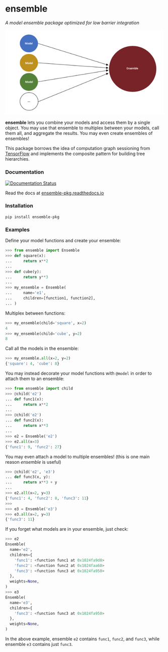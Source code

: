 # ensemble

*A model ensemble package optimized for low barrier integration*

![Model Ensemble](img.png)

**ensemble** lets you combine your models and access them by a single object. You may use that ensemble to multiplex between your models, call them all, and aggregate the results. You may even create ensembles of ensembles!

This package borrows the idea of computation graph sessioning from [TensorFlow](https://github.com/tensorflow/tensorflow) and implements the composite pattern for building tree hierarchies.

### Documentation

[![Documentation Status](https://readthedocs.org/projects/ensemble-pkg/badge/?version=latest)](https://ensemble-pkg.readthedocs.io/en/latest/?badge=latest)

Read the docs at [ensemble-pkg.readthedocs.io](https://ensemble-pkg.readthedocs.io)

### Installation

```
pip install ensemble-pkg
```

### Examples

Define your model functions and create your ensemble:

```python
>>> from ensemble import Ensemble
>>> def square(x):
...     return x**2
...
>>> def cube(y):
...     return y**3
...
>>> my_ensemble = Ensemble(
...     name='e1',
...     children=[function1, function2],
... )
```

Multiplex between functions:

```python
>>> my_ensemble(child='square', x=2)
4
>>> my_ensemble(child='cube', y=2)
8
```

Call all the models in the ensemble:

```python
>>> my_ensemble.all(x=2, y=2)
{'square': 4, 'cube': 8}
```

You may instead decorate your model functions with `@model` in order to attach them to an ensemble:

```python
>>> from ensemble import child
>>> @child('e2')
... def func1(x):
...     return x**2
...
>>> @child('e2')
... def func2(x):
...     return x**3
...
>>> e2 = Ensemble('e2')
>>> e2.all(x=3)
{'func1': 9, 'func2': 27}
```

You may even attach a model to multiple ensembles! (this is one main reason *ensemble* is useful)

```python
>>> @child('e2', 'e3')
... def func3(x, y):
...     return x**3 + y
...
>>> e2.all(x=2, y=3)
{'func1': 4, 'func2': 8, 'func3': 11}
>>>
>>> e3 = Ensemble('e3')
>>> e3.all(x=2, y=3)
{'func3': 11}
```

If you forget what models are in your ensemble, just check:

```python
>>> e2
Ensemble(
  name='e2',
  children={
    'func1': <function func1 at 0x1024fa9d8>
    'func2': <function func2 at 0x1024faa60>
    'func3': <function func3 at 0x1024fa950>
  },
  weights=None,
)
>>> e3
Ensemble(
  name='e3',
  children={
    'func3': <function func3 at 0x1024fa950>
  },
  weights=None,
)
```

In the above example, ensemble `e2` contains `func1`, `func2`, and `func3`, while ensemble `e3` contains just `func3`.
